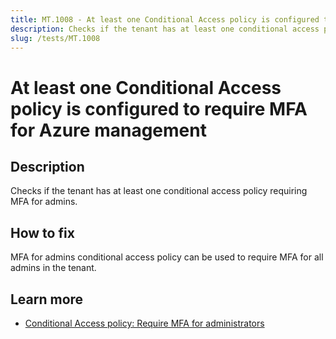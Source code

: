 ```yaml
---
title: MT.1008 - At least one Conditional Access policy is configured to require MFA for Azure management
description: Checks if the tenant has at least one conditional access policy requiring MFA for admins.
slug: /tests/MT.1008
---
```


# At least one Conditional Access policy is configured to require MFA for Azure management

## Description

Checks if the tenant has at least one conditional access policy requiring MFA for admins.

## How to fix

MFA for admins conditional access policy can be used to require MFA for all admins in the tenant.

## Learn more

- [Conditional Access policy: Require MFA for administrators](https://learn.microsoft.com/entra/identity/conditional-access/howto-conditional-access-policy-admin-mfa)

